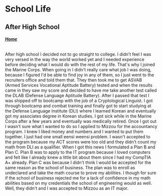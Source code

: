 # School Life
## After High School

###### **[Home](https://gigglebits.github.io/IT1000Final/README.md)**

After high school I decided not to go straight to college. I didn't feel I was very versed in the way the world worked yet and I needed experience before deciding what I would do with the rest of my life. 
That's why I joined the Marine Corps. When going in I didn't really care what job I was doing, because I figured I'd be able to find joy in any of them, so I 
just went to the recruiters office and told them that. They then took me to get ASVAB (Armed Services Vocational Aptitude Battery) tested and when the results came in they saw my score and decided to have me take
another test called the DLAB (Defense Language Aptitude Battery). After I passed that test I was shipped off to bootcamp with the job of a Cryptological Linguist. 
I got through bootcamp and combat training and finally got to start studying at the Defense Language Institute (DLI) where I learned Korean and eventually got my associates degree
in Korean studies. I got sick while in the Marine Corps after a few years and eventually was medically retired. Once I got out I wasn't sure what I wanted to do so I applied to Mizzou
for the accountancy program. I knew I liked money and numbers and I wanted to put them together. I just had one small eensi weensi problem. I wasn't accepted to the program 
because my ACT scores were too old and they didn't count my math from DLI as a qualifier. When I got this news I formulated a Plan B and Plan C. Plan B was to apply to 
the IT program because I loved computers and felt like I already knew a little bit about them since I had my CompTIA A+ already. Plan C was because I didn't think 
I would be accepted for the same reason as the school of business. The plan was to enroll as undeclared and take the math course to prove my abilities. 
I though for sure if the school of business rejected me for a lack of confidence in my math abilities based on my credentials the school of engineering would as 
well. Well, they didn't and I was accepted to Mizzou as an IT major. 
      
      
